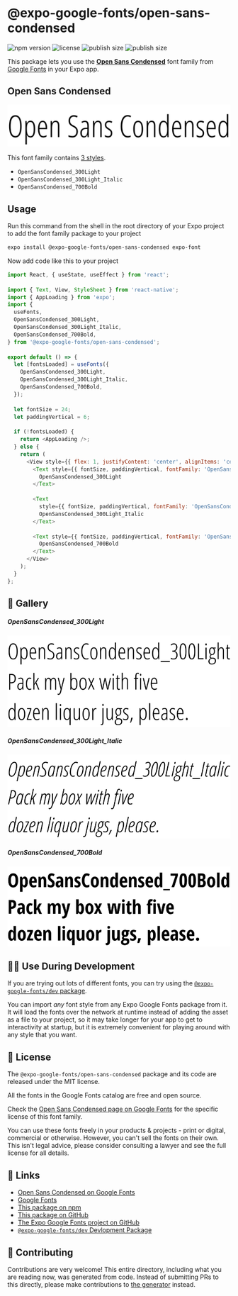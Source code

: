 # @expo-google-fonts/open-sans-condensed

![npm version](https://flat.badgen.net/npm/v/@expo-google-fonts/open-sans-condensed)
![license](https://flat.badgen.net/github/license/expo/google-fonts)
![publish size](https://flat.badgen.net/packagephobia/install/@expo-google-fonts/open-sans-condensed)
![publish size](https://flat.badgen.net/packagephobia/publish/@expo-google-fonts/open-sans-condensed)

This package lets you use the [**Open Sans Condensed**](https://fonts.google.com/specimen/Open+Sans+Condensed) font family from [Google Fonts](https://fonts.google.com/) in your Expo app.

## Open Sans Condensed

![Open Sans Condensed](./font-family.png)

This font family contains [3 styles](#-gallery).

- `OpenSansCondensed_300Light`
- `OpenSansCondensed_300Light_Italic`
- `OpenSansCondensed_700Bold`

## Usage

Run this command from the shell in the root directory of your Expo project to add the font family package to your project
```sh
expo install @expo-google-fonts/open-sans-condensed expo-font
```

Now add code like this to your project
```js
import React, { useState, useEffect } from 'react';

import { Text, View, StyleSheet } from 'react-native';
import { AppLoading } from 'expo';
import {
  useFonts,
  OpenSansCondensed_300Light,
  OpenSansCondensed_300Light_Italic,
  OpenSansCondensed_700Bold,
} from '@expo-google-fonts/open-sans-condensed';

export default () => {
  let [fontsLoaded] = useFonts({
    OpenSansCondensed_300Light,
    OpenSansCondensed_300Light_Italic,
    OpenSansCondensed_700Bold,
  });

  let fontSize = 24;
  let paddingVertical = 6;

  if (!fontsLoaded) {
    return <AppLoading />;
  } else {
    return (
      <View style={{ flex: 1, justifyContent: 'center', alignItems: 'center' }}>
        <Text style={{ fontSize, paddingVertical, fontFamily: 'OpenSansCondensed_300Light' }}>
          OpenSansCondensed_300Light
        </Text>

        <Text
          style={{ fontSize, paddingVertical, fontFamily: 'OpenSansCondensed_300Light_Italic' }}>
          OpenSansCondensed_300Light_Italic
        </Text>

        <Text style={{ fontSize, paddingVertical, fontFamily: 'OpenSansCondensed_700Bold' }}>
          OpenSansCondensed_700Bold
        </Text>
      </View>
    );
  }
};

```

## 🔡 Gallery

##### OpenSansCondensed_300Light
![OpenSansCondensed_300Light](./OpenSansCondensed_300Light.ttf.png)

##### OpenSansCondensed_300Light_Italic
![OpenSansCondensed_300Light_Italic](./OpenSansCondensed_300Light_Italic.ttf.png)

##### OpenSansCondensed_700Bold
![OpenSansCondensed_700Bold](./OpenSansCondensed_700Bold.ttf.png)


## 👩‍💻 Use During Development

If you are trying out lots of different fonts, you can try using the [`@expo-google-fonts/dev` package](https://github.com/expo/google-fonts/tree/master/font-packages/dev#readme).

You can import *any* font style from any Expo Google Fonts package from it. It will load the fonts
over the network at runtime instead of adding the asset as a file to your project, so it may take longer
for your app to get to interactivity at startup, but it is extremely convenient
for playing around with any style that you want.

## 📖 License

The `@expo-google-fonts/open-sans-condensed` package and its code are released under the MIT license.

All the fonts in the Google Fonts catalog are free and open source.

Check the [Open Sans Condensed page on Google Fonts](https://fonts.google.com/specimen/Open+Sans+Condensed) for the specific license of this font family.

You can use these fonts freely in your products & projects - print or digital, commercial or otherwise. However, you can't sell the fonts on their own. This isn't legal advice, please consider consulting a lawyer and see the full license for all details.

## 🔗 Links

- [Open Sans Condensed on Google Fonts](https://fonts.google.com/specimen/Open+Sans+Condensed)
- [Google Fonts](https://fonts.google.com/)
- [This package on npm](https://www.npmjs.com/package/@expo-google-fonts/open-sans-condensed)
- [This package on GitHub](https://github.com/expo/google-fonts/tree/master/font-packages/open-sans-condensed)
- [The Expo Google Fonts project on GitHub](https://github.com/expo/google-fonts)
- [`@expo-google-fonts/dev` Devlopment Package](https://github.com/expo/google-fonts/tree/master/font-packages/dev)

## 🤝 Contributing

Contributions are very welcome! This entire directory, including what you are reading now, was generated from code. Instead of submitting PRs to this directly, please make contributions to [the generator](https://github.com/expo/google-fonts/tree/master/packages/generator) instead.
